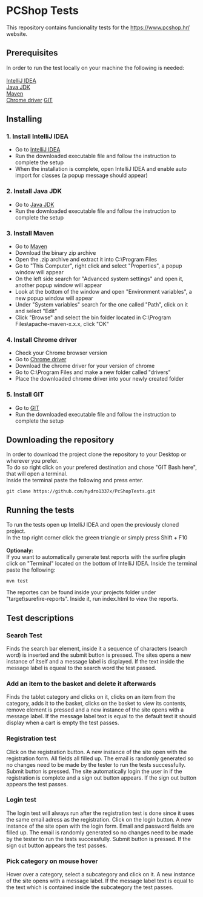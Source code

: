 # PCShop Tests

This repository contains funcionality tests for the https://www.pcshop.hr/ website.

## Prerequisites

In order to run the test locally on your machine the following is needed:<br /> <br />
[IntelliJ IDEA](https://www.jetbrains.com/idea/download/#section=windows)<br />
[Java JDK](https://www.oracle.com/technetwork/java/javase/downloads/jdk8-downloads-2133151.html)<br />
[Maven](https://maven.apache.org/download.cgi)<br />
[Chrome driver](https://chromedriver.chromium.org/)
[GIT](https://git-scm.com/downloads)

## Installing

### 1. Install IntelliJ IDEA

- Go to [IntelliJ IDEA](https://www.jetbrains.com/idea/download/#section=windows)<br />
- Run the downloaded executable file and follow the instruction to complete the setup <br />
- When the installation is complete, open IntelliJ IDEA and enable auto import for classes (a popup message should appear) <br />

### 2. Install Java JDK

- Go to [Java JDK](https://www.oracle.com/technetwork/java/javase/downloads/jdk8-downloads-2133151.html)<br />
- Run the downloaded executable file and follow the instruction to complete the setup <br />

### 3. Install Maven

- Go to [Maven](https://maven.apache.org/download.cgi)<br />
- Download the binary zip archive<br />
- Open the .zip archive and extract it into C:\Program Files<br />
- Go to "This Computer", right click and select "Properties", a popup window will appear<br />
- On the left side search for "Advanced system settings" and open it, another popup window will appear<br />
- Look at the bottom of the window and open "Environment variables", a new popup window will appear<br />
- Under "System variables" search for the one called "Path", click on it and select "Edit"<br />
- Click "Browse" and select the bin folder located in C:\Program Files\apache-maven-x.x.x, click "OK"

### 4. Install Chrome driver

- Check your Chrome browser version<br />
- Go to [Chrome driver](https://chromedriver.chromium.org/)<br />
- Download the chrome driver for your version of chrome<br />
- Go to C:\Program Files and make a new folder called "drivers"<br />
- Place the downloaded chrome driver into your newly created folder<br />

### 5. Install GIT

- Go to [GIT](https://git-scm.com/downloads)<br />
- Run the downloaded executable file and follow the instruction to complete the setup <br />

## Downloading the repository

In order to download the project clone the repository to your Desktop or wherever you prefer.<br />
To do so right click on your prefered destination and chose "GIT Bash here", that will open a terminal.<br />
Inside the terminal paste the following and press enter.<br />
```
git clone https://github.com/hydro1337x/PcShopTests.git
```

## Running the tests

To run the tests open up IntelliJ IDEA and open the previously cloned project. <br />
In the top right corner click the green triangle or simply press Shift + F10<br />
<br />
**Optionaly:**<br />
If you want to automatically generate test reports with the surfire plugin click on "Terminal" located on the bottom of IntelliJ IDEA. Inside the terminal paste the following:<br />
```
mvn test
```
The reportes can be found inside your projects folder under "target\surefire-reports". Inside it, run index.html to view the reports.

## Test descriptions

### Search Test

Finds the search bar element, inside it a sequence of characters (search word) is inserted and the submit button is pressed. The sites opens a new instance of itself and a message label is displayed. If the text inside the message label is equeal to the search word the test passed.

### Add an item to the basket and delete it afterwards

Finds the tablet category and clicks on it, clicks on an item from the category, adds it to the basket, clicks on the basket to view its contents, remove element is pressed and a new instance of the site opens with a message label. If the message label text is equal to the default text it should display when a cart is empty the test passes.

### Registration test

Click on the registration button. A new instance of the site open with the registration form. All fields all filled up. The email is randomly generated so no changes need to be made by the tester to run the tests successfully. Submit button is pressed. The site automatically login the user in if the registration is complete and a sign out button appears. If the sign out button appears the test passes.

### Login test
The login test will always run after the registration test is done since it uses the same email adress as the registration.
Click on the login button. A new instance of the site open with the login form. Email and password fields are filled up. The email is randomly generated so no changes need to be made by the tester to run the tests successfully. Submit button is pressed. If the sign out button appears the test passes.

### Pick category on mouse hover

Hover over a category, select a subcategory and click on it. A new instance of the site opens with a message label. If the message label text is equal to the text which is contained inside the subcategory the test passes.
